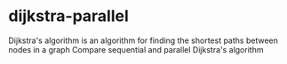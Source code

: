 # dijkstra-parallel
Dijkstra's algorithm is an algorithm for finding the shortest paths between nodes in a graph
Compare sequential and parallel Dijkstra's algorithm
